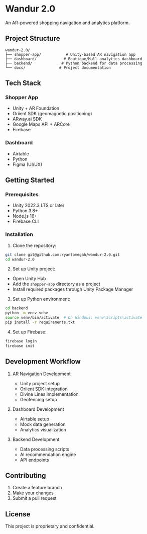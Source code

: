 # Wandur 2.0

An AR-powered shopping navigation and analytics platform.

## Project Structure

```
wandur-2.0/
├── shopper-app/           # Unity-based AR navigation app
├── dashboard/            # Boutique/Mall analytics dashboard
├── backend/             # Python backend for data processing
└── docs/               # Project documentation
```

## Tech Stack

### Shopper App
- Unity + AR Foundation
- Oriient SDK (geomagnetic positioning)
- ARway.ai SDK
- Google Maps API + ARCore
- Firebase

### Dashboard
- Airtable
- Python
- Figma (UI/UX)

## Getting Started

### Prerequisites
- Unity 2022.3 LTS or later
- Python 3.8+
- Node.js 16+
- Firebase CLI

### Installation
1. Clone the repository:
```bash
git clone git@github.com:ryantomegah/wandur-2.0.git
cd wandur-2.0
```

2. Set up Unity project:
- Open Unity Hub
- Add the `shopper-app` directory as a project
- Install required packages through Unity Package Manager

3. Set up Python environment:
```bash
cd backend
python -m venv venv
source venv/bin/activate  # On Windows: venv\Scripts\activate
pip install -r requirements.txt
```

4. Set up Firebase:
```bash
firebase login
firebase init
```

## Development Workflow

1. AR Navigation Development
   - Unity project setup
   - Oriient SDK integration
   - Divine Lines implementation
   - Geofencing setup

2. Dashboard Development
   - Airtable setup
   - Mock data generation
   - Analytics visualization

3. Backend Development
   - Data processing scripts
   - AI recommendation engine
   - API endpoints

## Contributing

1. Create a feature branch
2. Make your changes
3. Submit a pull request

## License

This project is proprietary and confidential. 